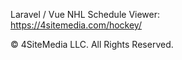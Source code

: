 Laravel / Vue NHL Schedule Viewer:\
https://4sitemedia.com/hockey/

&copy; 4SiteMedia LLC. All Rights Reserved.
